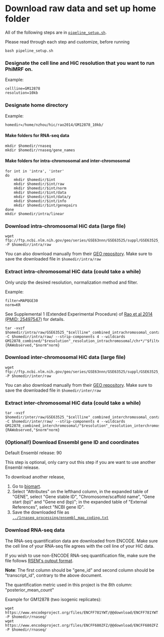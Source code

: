 # Download raw data and set up home folder

All of the following steps are in [`pipeline_setup.sh`](pipeline_setup.sh). 

Please read through each step and customize, before running 

`bash pipeline_setup.sh`



### Designate the cell line and HiC resolution that you want to run PhiMRF on.

Example: 

```
cellline=GM12878
resolution=10kb
```

### Designate home directory

Example:

`homedir=/home/nzhou/hic/rao2014/GM12878_10kb/`


#### Make folders for RNA-seq data
```
mkdir $homedir/rnaseq
mkdir $homedir/rnaseq/gene_names
```

#### Make folders for intra-chromosomal and inter-chromosomal
```
for int in 'intra', 'inter'
do
	mkdir $homedir/$int
	mkdir $homedir/$int/raw
	mkdir $homedir/$int/norm
	mkdir $homedir/$int/data
	mkdir $homedir/$int/data/y
	mkdir $homedir/$int/info
	mkdir $homedir/$int/genepairs
done
mkdir $homedir/intra/linear
```


### Download intra-chromosomal HiC data (large file)
```
wget ftp://ftp.ncbi.nlm.nih.gov/geo/series/GSE63nnn/GSE63525/suppl/GSE63525_"$cellline"_combined_intrachromosomal_contact_matrices.tar.gz -P $homedir/intra/raw
```
You can also download manually from their [GEO repository](https://www.ncbi.nlm.nih.gov/geo/query/acc.cgi?acc=GSE63525). Make sure to save the downloaded file in `$homedir/intra/raw`


### Extract intra-chromosomal HiC data (could take a while)

Only unzip the desired resolution, normalization method and filter.

Example:
```
filter=MAPQGE30
norm=KR
```
See Supplemental 1 (Extended Experimental Procedure) of [Rao et al 2014 (PMID: 25497547)](https://www.ncbi.nlm.nih.gov/pubmed/25497547) for details.

```
tar -xvzf $homedir/intra/raw/GSE63525_"$cellline"_combined_intrachromosomal_contact_matrices.tar.gz -C $homedir/intra/raw/ --strip-components 4 --wildcards GM12878_combined/"$resolution"_resolution_intrachromosomal/chr*/"$filter"/*.{RAWobserved,"$norm"norm}
```

### Download inter-chromosomal HiC data (large file)
```
wget ftp://ftp.ncbi.nlm.nih.gov/geo/series/GSE63nnn/GSE63525/suppl/GSE63525_"$cellline"_combined_interchromosomal_contact_matrices.tar.gz -P $homedir/inter/raw
```
You can also download manually from their [GEO repository](https://www.ncbi.nlm.nih.gov/geo/query/acc.cgi?acc=GSE63525). Make sure to save the downloaded file in `$homedir/inter/raw`

### Extract inter-chromosomal HiC data (could take a while)
```
tar -xvzf $homedir/inter/raw/GSE63525_"$cellline"_combined_interchromosomal_contact_matrices.tar.gz -C $homedir/inter/raw/ --strip-components 4 --wildcards GM12878_combined_interchromosomal/"$resolution"_resolution_interchromosomal/chr*_chr*/"$filter"/*.{RAWobserved,"$norm"norm}
```


### (Optional!) Download Ensembl gene ID and coordinates

Default Ensembl release: 90

This step is optional, only carry out this step if you are want to use another Ensembl release.

To download another release, 

1. Go to [biomart](https://www.ensembl.org/biomart/martview/).
2. Select "Attributes" on the lefthand column, in the expanded table of "GENE", select "Gene stable ID", "Chromosome/scaffold name", "Gene start (bp)" and "Gene end (bp)"; in the expanded table of "External References", select "NCBI gene ID".
3. Save the downloaded file as  [`../1rnaseq_processing/ensembl_map_coding.txt`](../1rnaseq_processing/ensembl_map_coding.txt)


### Download RNA-seq data 

The RNA-seq quantification data are downloaded from ENCODE. Make sure the cell line of your RNA-seq file agrees with the cell line of your HiC data.

If you wish to use non-ENCODE RNA-seq quantification file, make sure the file follows [RSEM's output format](https://www.encodeproject.org/documents/0c78ea4b-9392-421b-a6f3-6c858b6002aa/@@download/attachment/RSEM_Documentation.pdf).

**Note**: The first column should be "gene_id" and second column should be "transcript_id", contrary to the above document.

The quantification metric used in this project is the 8th column: "posterior_mean_count"


Example for GM12878 (two isogenic replicates):
```
wget https://www.encodeproject.org/files/ENCFF781YWT/@@download/ENCFF781YWT.tsv -P $homedir/rnaseq/
wget https://www.encodeproject.org/files/ENCFF680ZFZ/@@download/ENCFF680ZFZ.tsv -P $homedir/rnaseq/
```
